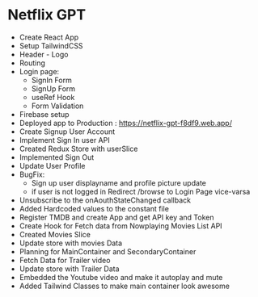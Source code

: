 # Netflix GPT

- Create React App
- Setup TailwindCSS
- Header - Logo
- Routing
- Login page:
  - SignIn Form
  - SignUp Form
  - useRef Hook
  - Form Validation
- Firebase setup
- Deployed app to Production : https://netflix-gpt-f8df9.web.app/
- Create Signup User Account
- Implement Sign In user API
- Created Redux Store with userSlice
- Implemented Sign Out
- Update User Profile
- BugFix:
  - Sign up user displayname and profile picture update
  - if user is not logged in Redirect /browse to Login Page vice-varsa
- Unsubscribe to the onAouthStateChanged callback
- Added Hardcoded values to the constant file
- Register TMDB and create App and get API key and Token
- Create Hook for Fetch data from Nowplaying Movies List API
- Created Movies Slice
- Update store with movies Data
- Planning for MainContainer and SecondaryContainer
- Fetch Data for Trailer video
- Update store with Trailer Data
- Embedded the Youtube video and make it autoplay and mute
- Added Tailwind Classes to make main container look awesome
